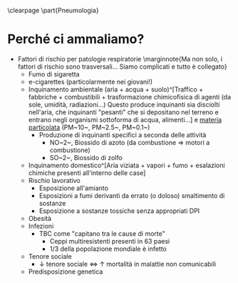 <!-- Docente: Stefano Nava -->

<!--
Libri consigliati da Nava

Atul Gawande
	Better
	The Checklist
	Being Mortal
	Complications

Jerome Groopman
	How doctors think

Samuel Shem
	La casa di Dio
-->
\clearpage
\part{Pneumologia}

# Perché ci ammaliamo?
- Fattori di rischio per patologie respiratorie \marginnote{Ma non solo, i fattori di rischio sono trasversali... Siamo complicati e tutto è collegato}
	- Fumo di sigaretta
	- e-cigarettes (particolarmente nei giovani!)
	- Inquinamento ambientale (aria + acqua + suolo)^[Traffico + fabbriche + combustibili + trasformazione chimicofisica di agenti (da sole, umidità, radiazioni...) Questo produce inquinanti sia disciolti nell'aria, che inquinanti "pesanti" che si depositano nel terreno e entrano negli organismi sottoforma di acqua, alimenti...] e [materia particolata](https://it.wikipedia.org/wiki/Particolato) (PM~10~, PM~2.5~, PM~0.1~)
		- Produzione di inquinanti specifici a seconda delle attività
			- NO~2~, Biossido di azoto (da combustione ⇒ motori a combustione)
			- SO~2~, Biossido di zolfo
	- Inquinamento domestico^[Aria viziata + vapori + fumo + esalazioni chimiche presenti all'interno delle case]
	- Rischio lavorativo
		- Esposizione all'amianto
		- Esposizioni a fumi derivanti da errato (o doloso) smaltimento di sostanze
		- Esposizione a sostanze tossiche senza appropriati DPI
	- Obesità
	- Infezioni
		- TBC come "capitano tra le cause di morte"
			- Ceppi multiresistenti presenti in 63 paesi
			- 1/3 della popolazione mondiale è infetto
	- Tenore sociale
		- ↓ tenore sociale ⇔ ↑ mortalità in malattie non comunicabili
	- Predisposizione genetica

